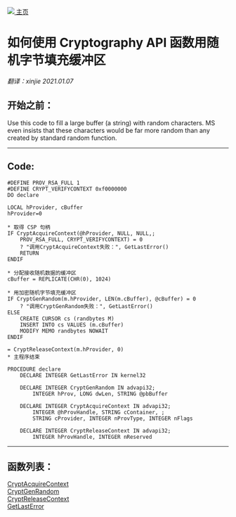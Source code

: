 [<img src="../images/home.png"> 主页 ](https://github.com/VFP9/Win32API)  

# 如何使用 Cryptography API 函数用随机字节填充缓冲区
_翻译：xinjie  2021.01.07_

## 开始之前：
Use this code to fill a large buffer (a string) with random characters. MS even insists that these characters would be far more random than any created by standard random function.  
  
***  


## Code:
```foxpro  
#DEFINE PROV_RSA_FULL 1
#DEFINE CRYPT_VERIFYCONTEXT 0xf0000000
DO declare

LOCAL hProvider, cBuffer
hProvider=0

* 取得 CSP 句柄
IF CryptAcquireContext(@hProvider, NULL, NULL,;
	PROV_RSA_FULL, CRYPT_VERIFYCONTEXT) = 0
	? "调用CryptAcquireContext失败：", GetLastError()
	RETURN
ENDIF

* 分配接收随机数据的缓冲区
cBuffer = REPLICATE(CHR(0), 1024)

* 用加密随机字节填充缓冲区
IF CryptGenRandom(m.hProvider, LEN(m.cBuffer), @cBuffer) = 0
	? "调用CryptGenRandom失败：", GetLastError()
ELSE
	CREATE CURSOR cs (randbytes M)
	INSERT INTO cs VALUES (m.cBuffer)
	MODIFY MEMO randbytes NOWAIT
ENDIF

= CryptReleaseContext(m.hProvider, 0)
* 主程序结束

PROCEDURE declare
	DECLARE INTEGER GetLastError IN kernel32

	DECLARE INTEGER CryptGenRandom IN advapi32;
		INTEGER hProv, LONG dwLen, STRING @pbBuffer

	DECLARE INTEGER CryptAcquireContext IN advapi32;
		INTEGER @hProvHandle, STRING cContainer, ;
		STRING cProvider, INTEGER nProvType, INTEGER nFlags

	DECLARE INTEGER CryptReleaseContext IN advapi32;
		INTEGER hProvHandle, INTEGER nReserved  
```  
***  


## 函数列表：
[CryptAcquireContext](../libraries/advapi32/CryptAcquireContext.md)  
[CryptGenRandom](../libraries/advapi32/CryptGenRandom.md)  
[CryptReleaseContext](../libraries/advapi32/CryptReleaseContext.md)  
[GetLastError](../libraries/kernel32/GetLastError.md)  
